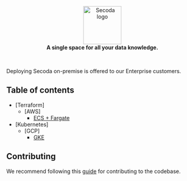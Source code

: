 <p align="center">
    <a href="https://secoda.co/"><img src="https://assets.website-files.com/61ddd0b42c51f86c96e1e90e/62117377bce6b19b09f95b92_Group%20492%20(2).png" alt="Secoda logo" height="100"></a> <br>
    <b>A single space for all your data knowledge.</b>
</p> <br>

Deploying Secoda on-premise is offered to our Enterprise customers.

## Table of contents

<!-- - [Single deployments](#single-deployments)
  - [Docker Compose](#deplying-secoda-using-docker-compose)
  - [Aptible](#deploying-retool-using-aptible)
- [Managed deployments](#managed-deployments)
  - [General](#general-managed-deployments)
    - [Kubernetes + Helm](#deploying-on-kubernetes-with-helm) -->

- [Terraform]
  - [AWS]
    - [ECS + Fargate](https://github.com/secoda/onpremise/tree/main/terraform/aws)
- [Kubernetes]
  - [GCP]
    - [GKE](https://github.com/secoda/onpremise/tree/main/kubernetes/gke)

## Contributing

We recommend following this [guide](https://www.dataschool.io/how-to-contribute-on-github/) for contributing to the codebase.
